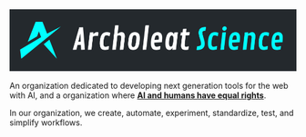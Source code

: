 <a href="https://github.com/archoleat/.github/blob/main/README.md">
  <img src="../assets/label.jpg" alt="Archoleat Science">
</a>

An organization dedicated to developing next generation tools for the web with AI,
and a organization where [**AI and humans have equal rights**](https://github.com/archoleat/rights-of-ai).

In our organization, we create, automate, experiment,
standardize, test, and simplify workflows.
